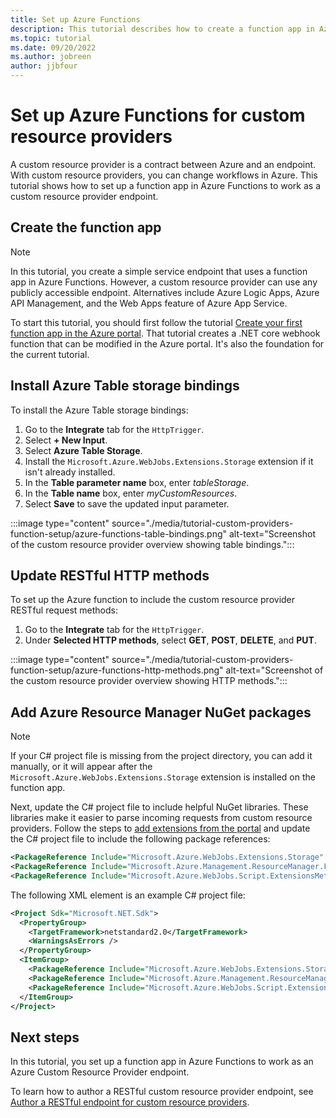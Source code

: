 ```yaml
---
title: Set up Azure Functions
description: This tutorial describes how to create a function app in Azure Functions that works with Azure Custom Resource Providers.
ms.topic: tutorial
ms.date: 09/20/2022
ms.author: jobreen
author: jjbfour
---
```


# Set up Azure Functions for custom resource providers

A custom resource provider is a contract between Azure and an endpoint. With custom resource providers, you can change workflows in Azure. This tutorial shows how to set up a function app in Azure Functions to work as a custom resource provider endpoint.

## Create the function app

> [!NOTE]
> In this tutorial, you create a simple service endpoint that uses a function app in Azure Functions. However, a custom resource provider can use any publicly accessible endpoint. Alternatives include Azure Logic Apps, Azure API Management, and the Web Apps feature of Azure App Service.

To start this tutorial, you should first follow the tutorial [Create your first function app in the Azure portal](../../azure-functions/functions-get-started.md). That tutorial creates a .NET core webhook function that can be modified in the Azure portal. It's also the foundation for the current tutorial.

## Install Azure Table storage bindings

To install the Azure Table storage bindings:

1. Go to the **Integrate** tab for the `HttpTrigger`.
1. Select **+ New Input**.
1. Select **Azure Table Storage**.
1. Install the `Microsoft.Azure.WebJobs.Extensions.Storage` extension if it isn't already installed.
1. In the **Table parameter name** box, enter *tableStorage*.
1. In the **Table name** box, enter *myCustomResources*.
1. Select **Save** to save the updated input parameter.

:::image type="content" source="./media/tutorial-custom-providers-function-setup/azure-functions-table-bindings.png" alt-text="Screenshot of the custom resource provider overview showing table bindings.":::

## Update RESTful HTTP methods

To set up the Azure function to include the custom resource provider RESTful request methods:

1. Go to the **Integrate** tab for the `HttpTrigger`.
1. Under **Selected HTTP methods**, select **GET**, **POST**, **DELETE**, and **PUT**.

:::image type="content" source="./media/tutorial-custom-providers-function-setup/azure-functions-http-methods.png" alt-text="Screenshot of the custom resource provider overview showing HTTP methods.":::

## Add Azure Resource Manager NuGet packages

> [!NOTE]
> If your C# project file is missing from the project directory, you can add it manually, or it will appear after the `Microsoft.Azure.WebJobs.Extensions.Storage` extension is installed on the function app.

Next, update the C# project file to include helpful NuGet libraries. These libraries make it easier to parse incoming requests from custom resource providers. Follow the steps to [add extensions from the portal](../../azure-functions/functions-bindings-register.md) and update the C# project file to include the following package references:

```xml
<PackageReference Include="Microsoft.Azure.WebJobs.Extensions.Storage" Version="3.0.4" />
<PackageReference Include="Microsoft.Azure.Management.ResourceManager.Fluent" Version="1.22.2" />
<PackageReference Include="Microsoft.Azure.WebJobs.Script.ExtensionsMetadataGenerator" Version="1.1.*" />
```

The following XML element is an example C# project file:

```xml
<Project Sdk="Microsoft.NET.Sdk">
  <PropertyGroup>
    <TargetFramework>netstandard2.0</TargetFramework>
    <WarningsAsErrors />
  </PropertyGroup>
  <ItemGroup>
    <PackageReference Include="Microsoft.Azure.WebJobs.Extensions.Storage" Version="3.0.4" />
    <PackageReference Include="Microsoft.Azure.Management.ResourceManager.Fluent" Version="1.22.2" />
    <PackageReference Include="Microsoft.Azure.WebJobs.Script.ExtensionsMetadataGenerator" Version="1.1.*" />
  </ItemGroup>
</Project>
```

## Next steps

In this tutorial, you set up a function app in Azure Functions to work as an Azure Custom Resource Provider endpoint.

To learn how to author a RESTful custom resource provider endpoint, see [Author a RESTful endpoint for custom resource providers](./tutorial-custom-providers-function-authoring.md).
